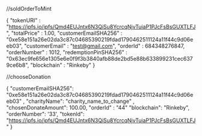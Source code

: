 //soldOrderToMint

{ "tokenURI" : "https://ipfs.io/ipfs/Qmd4EUJntx6N3QiSu8YcrcqNjvTuiaP1PJcFsBsGUXTLFJ", "totalPrice" : 1.00, "customerEmailSHA256" : "0xe58e151a26e02da3c87c04685390219fdad1790462511124a11f44c9d06eeb03", "customerEmail" : "test@gmail.com", "orderId" : 684348276847, "orderNumber" : 1012, "redemptionPinSHA256" : "0x63ec9fe656e1305e6e0f9f3b3840afb88de2bd5e88b633899231cec6379ce6b8",  "blockchain" : "Rinkeby" }


//chooseDonation

{ "customerEmailSHA256": "0xe58e151a26e02da3c87c04685390219fdad1790462511124a11f44c9d06eeb03" , "charityName": "charity_name_to_change" , "chosenDonateAmount": 100.00, "orderId" : "44" "blockchain": "Rinkeby", "orderNumber": '33', "tokenId": "https://ipfs.io/ipfs/Qmd4EUJntx6N3QiSu8YcrcqNjvTuiaP1PJcFsBsGUXTLFJ" }